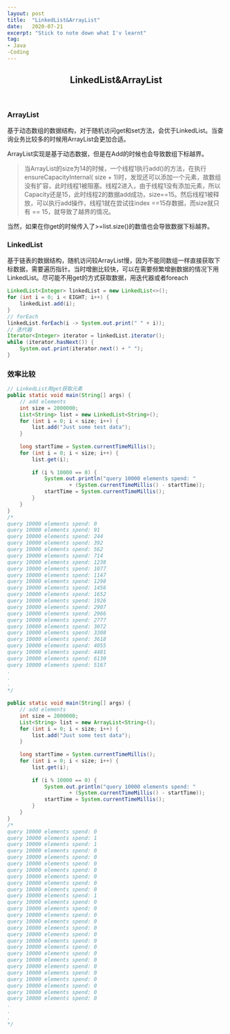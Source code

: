 ```yaml
---
layout: post
title:  "LinkedList&ArrayList"
date:   2020-07-21
excerpt: "Stick to note down what I'v learnt"
tag:
- Java
-Coding
---
```


<center><H2><b>LinkedList&ArrayList</b></H2></center><br>

### ArrayList

基于动态数组的数据结构，对于随机访问get和set方法，会优于LinkedList。当查询业务比较多的时候用ArrayList会更加合适。

ArrayList实现是基于动态数据，但是在Add的时候也会导致数组下标越界。

> 当ArrayList的size为14的时候，一个线程1执行add()的方法，在执行ensureCapacityInternal( size + 1)时，发现还可以添加一个元素，故数组没有扩容，此时线程1被阻塞。线程2进入，由于线程1没有添加元素，所以Capacity还是15，此时线程2的数据add成功，size==15。然后线程1被释放，可以执行add操作，线程1就在尝试往index ==15存数据，而size就只有 == 15，就导致了越界的情况。

当然，如果在你get的时候传入了>=list.size()的数值也会导致数据下标越界。

### LinkedList

基于链表的数据结构，随机访问较ArrayList慢，因为不能同数组一样直接获取下标数据，需要遍历指针。当时增删比较快，可以在需要频繁增删数据的情况下用LinkedList。尽可能不用get的方式获取数据，用迭代器或者foreach

```java
LinkedList<Integer> linkedList = new LinkedList<>();
for (int i = 0; i < EIGHT; i++) {
    linkedList.add(i);
}
// forEach
linkedList.forEach(i -> System.out.print(" " + i));
// 迭代器
Iterator<Integer> iterator = linkedList.iterator();
while (iterator.hasNext()) {
    System.out.print(iterator.next() + " ");
}
```

### 效率比较

```java
// LinkedList用get获取元素
public static void main(String[] args) {
    // add elements
    int size = 2000000;
    List<String> list = new LinkedList<String>();
    for (int i = 0; i < size; i++) {
        list.add("Just some test data");
    }
 
    long startTime = System.currentTimeMillis();
    for (int i = 0; i < size; i++) {
        list.get(i);
 
        if (i % 10000 == 0) {
            System.out.println("query 10000 elements spend: "
                    + (System.currentTimeMillis() - startTime));
            startTime = System.currentTimeMillis();
        }
    }
}
/*
query 10000 elements spend: 0
query 10000 elements spend: 91
query 10000 elements spend: 244
query 10000 elements spend: 392
query 10000 elements spend: 562
query 10000 elements spend: 714
query 10000 elements spend: 1238
query 10000 elements spend: 1077
query 10000 elements spend: 1147
query 10000 elements spend: 1298
query 10000 elements spend: 1456
query 10000 elements spend: 1652
query 10000 elements spend: 1926
query 10000 elements spend: 2907
query 10000 elements spend: 2966
query 10000 elements spend: 2777
query 10000 elements spend: 3072
query 10000 elements spend: 3308
query 10000 elements spend: 3618
query 10000 elements spend: 4055
query 10000 elements spend: 4481
query 10000 elements spend: 6130
query 10000 elements spend: 5167
.
.
.
*/
```

```java
public static void main(String[] args) {
    // add elements
    int size = 2000000;
    List<String> list = new ArrayList<String>();
    for (int i = 0; i < size; i++) {
        list.add("Just some test data");
    }
 
    long startTime = System.currentTimeMillis();
    for (int i = 0; i < size; i++) {
        list.get(i);
 
        if (i % 10000 == 0) {
            System.out.println("query 10000 elements spend: "
                    + (System.currentTimeMillis() - startTime));
            startTime = System.currentTimeMillis();
        }
    }
}
/*
query 10000 elements spend: 0
query 10000 elements spend: 1
query 10000 elements spend: 1
query 10000 elements spend: 0
query 10000 elements spend: 0
query 10000 elements spend: 0
query 10000 elements spend: 0
query 10000 elements spend: 0
query 10000 elements spend: 0
query 10000 elements spend: 0
query 10000 elements spend: 1
query 10000 elements spend: 0
query 10000 elements spend: 0
query 10000 elements spend: 0
query 10000 elements spend: 0
query 10000 elements spend: 0
query 10000 elements spend: 0
query 10000 elements spend: 0
query 10000 elements spend: 0
query 10000 elements spend: 0
query 10000 elements spend: 0
query 10000 elements spend: 0
query 10000 elements spend: 0
query 10000 elements spend: 0
query 10000 elements spend: 0
query 10000 elements spend: 0
query 10000 elements spend: 0
.
.
.
*/
```

